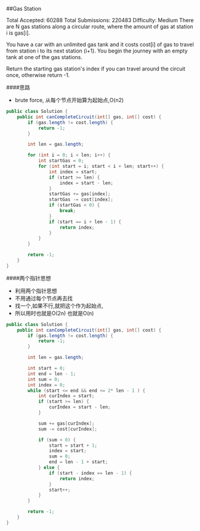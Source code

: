##Gas Station

Total Accepted: 60288 Total Submissions: 220483 Difficulty: Medium
There are N gas stations along a circular route, where the amount of gas at station i is gas[i].

You have a car with an unlimited gas tank and it costs cost[i] of gas to travel from station i to its next station (i+1). You begin the journey with an empty tank at one of the gas stations.

Return the starting gas station's index if you can travel around the circuit once, otherwise return -1.

####思路
- brute force, 从每个节点开始算为起始点,O(n2)

```java
public class Solution {
    public int canCompleteCircuit(int[] gas, int[] cost) {
        if (gas.length != cost.length) {
            return -1;
        }

        int len = gas.length;

        for (int i = 0; i < len; i++) {
            int startGas = 0;
            for (int start = i; start < i + len; start++) {
                int index = start;
                if (start >= len) {
                    index = start - len;
                }
                startGas += gas[index];
                startGas -= cost[index];
                if (startGas < 0) {
                    break;
                }
                if (start == i + len - 1) {
                    return index;
                }
            }
        }

        return -1;
    }
}
```

####两个指针思想
- 利用两个指针思想
- 不用通过每个节点再去找
- 找一个,如果不行,就把这个作为起始点,
- 所以用时也就是O(2n) 也就是O(n)


```java
public class Solution {
    public int canCompleteCircuit(int[] gas, int[] cost) {
        if (gas.length != cost.length) {
            return -1;
        }

        int len = gas.length;

        int start = 0;
        int end = len - 1;
        int sum = 0;
        int index = 0;
        while (start <= end && end <= 2* len - 1 ) {
            int curIndex = start;
            if (start >= len) {
                curIndex = start - len;
            }

            sum += gas[curIndex];
            sum -= cost[curIndex];

            if (sum < 0) {
                start = start + 1;
                index = start;
                sum = 0;
                end = len - 1 + start;
            } else {
                if (start - index == len - 1) {
                    return index;
                }
                start++;
            }
        }

        return -1;
    }
}
```
